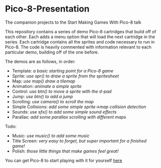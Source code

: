 # Pico-8-Presentation
The companion projects to the Start Making Games With Pico-8 talk

This repository contains a series of demo Pico-8 cartridges that build off of each other. Each adds a menu option that will load the next cartridge in the series. Each cartridge contains all the sprites and code necessary to run in Pico-8. The code is heavily commented with information relevant to each particular demo, building off of the one before.

The demos are as follows, in order:

- Template: _a basic starting point for a Pico-8 game_
- Sprite: _use spr() to draw a sprite from the spritesheet_
- Map: _use map() draw a tilemap_
- Animation: _animate a simple sprite_
- Control: _use btn() to move a sprite with the d-pad_
- Jump: _use btn() to add a jump_
- Scrolling: _use camera() to scroll the map_
- Simple Collisions: _add some simple sprite->map collision detection_
- Sounds: _use sfx() to add some simple sound effects_
- Parallax: _add some parallax scrolling with different maps_

Todo:

- Music: _use music() to add some music_
- Title Screen: _very easy to forget, but super important for a finished game!_
- Polish: _those little things that make games feel great!_


You can get Pico-8 to start playing with it for yourself [here](https://www.lexaloffle.com/pico-8.php)
